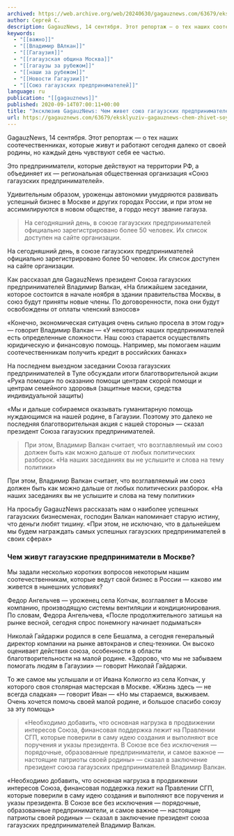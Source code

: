 ```yaml
---
archived: https://web.archive.org/web/20240630/gagauznews.com/63679/eksklyuziv-gagauznews-chem-zhivet-soyuz-gagauzskih-predprinimatelej-v-moskve.html
author: Сергей С.
description: GagauzNews, 14 сентября. Этот репортаж — о тех наших соотечественниках, которые живут и работают сегодня далеко от своей родины, но каждый день чувствуют себя ее частью. Это предприниматели, которые действуют на территории РФ, а объединяет их — региональная общественная организация «Союз гагаузских предпринимателей». Удивительным образом, уроженцы автономии умудряются развивать успешный бизнес в Москве и других городах России, и при этом не ассимилируются в новом обществе, а гордо несут звание гагауза. На сегодняшний день, в союзе гагаузских предпринимателей официально зарегистрировано более 50 человек. Их список доступен на сайте организации. Как рассказал для GagauzNews президент Союза гагаузских предпринимателей Владимир Валкан, «На ближайшем […]
keywords:
  - "[[важно]]"
  - "[[Владимир ВАлкан]]"
  - "[[Гагаузия]]"
  - "[[гагаузская община Москва]]"
  - "[[гагаузы за рубежом]]"
  - "[[наши за рубежом]]"
  - "[[Новости Гагаузии]]"
  - "[[Союз гагаузских предпринимателей]]"
language: ru
publication: "[[gagauznews]]"
published: 2020-09-14T07:00:11+00:00
title: "Эксклюзив GagauzNews: Чем живет союз гагаузских предпринимателей в Москве"
url: https://gagauznews.com/63679/eksklyuziv-gagauznews-chem-zhivet-soyuz-gagauzskih-predprinimatelej-v-moskve.html
---
```


GagauzNews, 14 сентября. Этот репортаж — о тех наших соотечественниках, которые живут и работают сегодня далеко от своей родины, но каждый день чувствуют себя ее частью.

Это предприниматели, которые действуют на территории РФ, а объединяет их — региональная общественная организация «Союз гагаузских предпринимателей».

Удивительным образом, уроженцы автономии умудряются развивать успешный бизнес в Москве и других городах России, и при этом не ассимилируются в новом обществе, а гордо несут звание гагауза.

> На сегодняшний день, в союзе гагаузских предпринимателей официально зарегистрировано более 50 человек. Их список доступен на сайте организации.

На сегодняшний день, в союзе гагаузских предпринимателей официально зарегистрировано более 50 человек. Их список доступен на сайте организации.

Как рассказал для GagauzNews президент Союза гагаузских предпринимателей Владимир Валкан, «На ближайшем заседании, которое состоится в начале ноября в здании правительства Москвы, в союз будут приняты новые члены. По договоренности, пока они будут освобождены от оплаты членский взносов»

«Конечно, экономическая ситуация очень сильно просела в этом году» — говорит Владимир Валкан — «У некоторых наших предпринимателей есть определенные сложности. Наш союз старается осуществлять юридическую и финансовую помощь. Например, мы помогаем нашим соотечественникам получить кредит в российских банках»



На последнем выездном заседании Союза гагаузских предпринимателей в Туле обсуждали итоги благотворительной акции «Рука помощи» по оказанию помощи центрам скорой помощи и центрам семейного здоровья (защитные маски, средства индивидуальной защиты)

«Мы и дальше собираемся оказывать гуманитарную помощь нуждающимся на нашей родине, в Гагаузии. Поэтому это далеко не последняя благотворительная акция с нашей стороны» — сказал президент Союза гагаузских предпринимателей.

> При этом, Владимир Валкан считает, что возглавляемый им союз должен быть как можно дальше от любых политических разборок. «На наших заседаниях вы не услышите и слова на тему политики»

При этом, Владимир Валкан считает, что возглавляемый им союз должен быть как можно дальше от любых политических разборок. «На наших заседаниях вы не услышите и слова на тему политики»

На просьбу GagauzNews рассказать нам о наиболее успешных гагаузских бизнесменах, господин Валкан напоминает старую истину, что деньги любят тишину. «При этом, не исключаю, что в дальнейшем мы будем награждать самых успешных гагаузских предпринимателей в своих сферах»

### Чем живут гагаузские предприниматели в Москве?

Мы задали несколько коротких вопросов некоторым нашим соотечественникам, которые ведут свой бизнес в России — каково им живется в нынешних условиях?

Федор Ангельчев — уроженец села Копчак, возглавляет в Москве компанию, производящую системы вентиляции и кондиционирования. По словам, Федора Ангельчева, «После продолжительного затишья на рынке весной, сегодня спрос понемногу начинает подыматься»

Николай Гайдаржи родился в селе Бешалма, а сегодня генеральный директор компании на рынке автокранов и спец-техники. Он высоко оценивает действия союза, особенности в области благотворительности на малой родине. «Здорово, что мы не забываем помогать людям в Гагаузии» — говорит Николай Гайдаржи.

То же самое мы услышали и от Ивана Колиогло из села Копчак, у которого своя столярная мастерская в Москве. «Жизнь здесь — не всегда сладкая» — говорит Иван — «Но мы стараемся, выживаем. Очень хочется помочь своей малой родине, и большое спасибо союзу за эту помощь»

> «Необходимо добавить, что основная нагрузка в продвижении интересов Союза, финансовая поддержка лежит на Правлении СГП, которые поверили в саму идею создания и выполняют все поручения и указы президента. В Союзе все без исключения — порядочные, образованные предприниматели, и самое важное — настоящие патриоты своей родины» — сказал в заключение президент союза гагаузских предпринимателей Владимир Валкан.

«Необходимо добавить, что основная нагрузка в продвижении интересов Союза, финансовая поддержка лежит на Правлении СГП, которые поверили в саму идею создания и выполняют все поручения и указы президента. В Союзе все без исключения — порядочные, образованные предприниматели, и самое важное — настоящие патриоты своей родины» — сказал в заключение президент союза гагаузских предпринимателей Владимир Валкан.